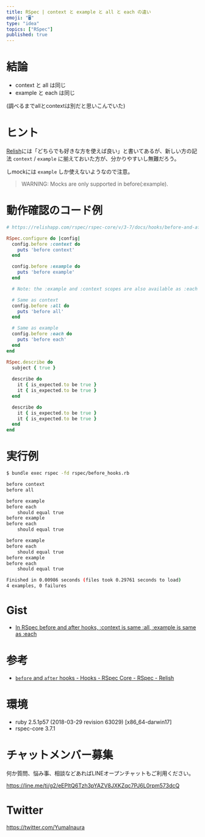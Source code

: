 ```yaml
---
title: RSpec | context と example と all と each の違い
emoji: "🖥"
type: "idea"
topics: ["RSpec"]
published: true
---
```


# 結論

- context と all は同じ
- example と each は同じ

(調べるまでallとcontextは別だと思いこんでいた)

# ヒント

[Relish](https://relishapp.com/rspec/rspec-core/v/3-7/docs/hooks/before-and-after-hooks)には「どちらでも好きな方を使えば良い」と書いてあるが、新しい方の記法 `context` / `example` に揃えておいた方が、分かりやすいし無難だろう。

しmockには `example` しか使えないようなので注意。

>WARNING: Mocks are only supported in before(:example).

# 動作確認のコード例

```rb
# https://relishapp.com/rspec/rspec-core/v/3-7/docs/hooks/before-and-after-hooks

RSpec.configure do |config|
  config.before :context do
    puts 'before context'
  end

  config.before :example do
    puts 'before example'
  end

  # Note: the :example and :context scopes are also available as :each and :all, respectively. Use whichever you prefer.

  # Same as context
  config.before :all do
    puts 'before all'
  end

  # Same as example
  config.before :each do
    puts 'before each'
  end
end

RSpec.describe do
  subject { true } 
 
  describe do
    it { is_expected.to be true }
    it { is_expected.to be true }
  end

  describe do
    it { is_expected.to be true }
    it { is_expected.to be true }
  end
end
```

# 実行例

```bash
$ bundle exec rspec -fd rspec/before_hooks.rb

before context
before all

before example
before each
    should equal true
before example
before each
    should equal true

before example
before each
    should equal true
before example
before each
    should equal true

Finished in 0.00986 seconds (files took 0.29761 seconds to load)
4 examples, 0 failures
```


# Gist

- [In RSpec before and after hooks, :context is same :all, :example is same as :each](https://gist.github.com/YumaInaura/87bcb2aa79ee0eb9ba2a2cf048025ab8)

# 参考

- [`before` and `after` hooks - Hooks - RSpec Core - RSpec - Relish](https://relishapp.com/rspec/rspec-core/v/3-7/docs/hooks/before-and-after-hooks)

# 環境

- ruby 2.5.1p57 (2018-03-29 revision 63029) [x86_64-darwin17]
- rspec-core 3.7.1








<!-- Update From Qiita API -->

# チャットメンバー募集


何か質問、悩み事、相談などあればLINEオープンチャットもご利用ください。

https://line.me/ti/g2/eEPltQ6Tzh3pYAZV8JXKZqc7PJ6L0rpm573dcQ





# Twitter


https://twitter.com/YumaInaura


<!-- Update From Qiita API -->


